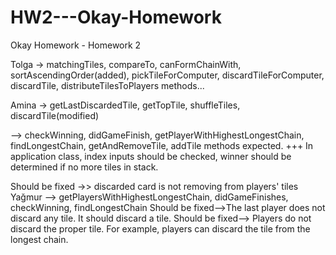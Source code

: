 # HW2---Okay-Homework
Okay Homework - Homework 2

Tolga -> matchingTiles, compareTo, canFormChainWith, sortAscendingOrder(added), pickTileForComputer, discardTileForComputer, discardTile, distributeTilesToPlayers methods...

Amina -> getLastDiscardedTile, getTopTile, shuffleTiles, discardTile(modified)


-->  checkWinning, didGameFinish, getPlayerWithHighestLongestChain, findLongestChain, getAndRemoveTile, addTile methods expected.
+++ In application class, index inputs should be checked, winner should be determined if no more tiles in stack.

Should be fixed ->> discarded card is not removing from players' tiles
Yağmur --> getPlayersWithHighestLongestChain, didGameFinishes, checkWinning, findLongestChain
Should be fixed-->The last player does not discard any tile. It should discard a tile.
Should be fixed--> Players do not discard the proper tile. For example, players can discard the tile from the longest chain.
